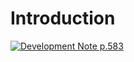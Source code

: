 # Introduction

[![Development Note p.583](https://img.youtube.com/vi/gjf1x9M8StY/0.jpg)](https://www.youtube.com/watch?v=gjf1x9M8StY)
